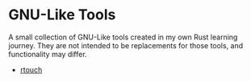 # GNU-Like Tools

A small collection of GNU-Like tools created in my own Rust learning journey. They are not intended to be replacements for those tools, and functionality may differ.

- [rtouch](./rtouch/README.md)
